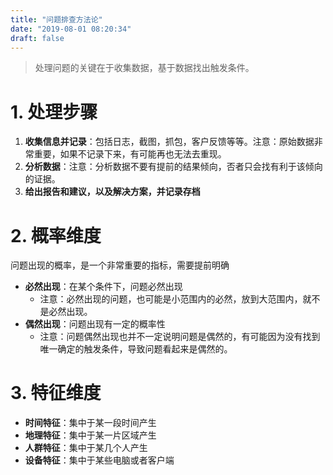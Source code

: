 ```yaml
---
title: "问题排查方法论"
date: "2019-08-01 08:20:34"
draft: false
---
```

> 处理问题的关键在于收集数据，基于数据找出触发条件。



# 1. 处理步骤

1. **收集信息并记录**：包括日志，截图，抓包，客户反馈等等。注意：原始数据非常重要，如果不记录下来，有可能再也无法去重现。
2. **分析数据**：注意：分析数据不要有提前的结果倾向，否者只会找有利于该倾向的证据。
3. **给出报告和建议，以及解决方案，并记录存档**


# 2. 概率维度
问题出现的概率，是一个非常重要的指标，需要提前明确

- **必然出现**：在某个条件下，问题必然出现
   - 注意：必然出现的问题，也可能是小范围内的必然，放到大范围内，就不是必然出现。
- **偶然出现**：问题出现有一定的概率性
   - 注意：问题偶然出现也并不一定说明问题是偶然的，有可能因为没有找到唯一确定的触发条件，导致问题看起来是偶然的。


# 3. 特征维度

- **时间特征**：集中于某一段时间产生
- **地理特征**：集中于某一片区域产生
- **人群特征**：集中于某几个人产生
- **设备特征**：集中于某些电脑或者客户端


